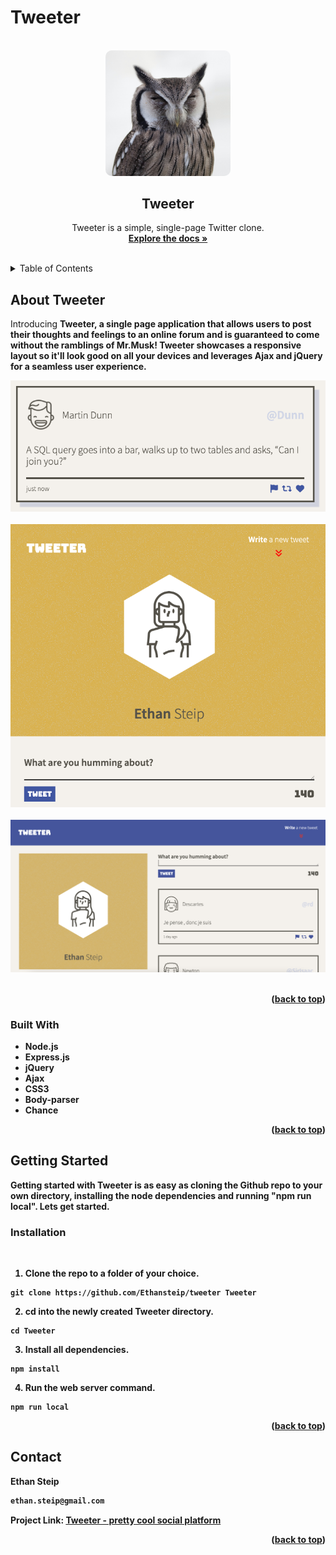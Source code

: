 # Tweeter

<!-- PROJECT LOGO -->
<br />
<div align="center">
  <a href="https://github.com/Ethansteip/tweeter">
    <img src="public/images/owl.jpg" alt="Picture of an owl by Mark Broadhurst" width="200" style="border-radius:10px;">
  </a>

<h2 align="center">Tweeter</h2>

  <p align="center">
    Tweeter is a simple, single-page Twitter clone.
    <br />
    <a href="https://github.com/Ethansteip/tweeter"><strong>Explore the docs »</strong></a>
    <br />
    <br />
  </p>
</div>



<!-- TABLE OF CONTENTS -->
<details>
  <summary>Table of Contents</summary>
  <ol>
    <li>
      <a href="#about-the-project">About Tweeter</a>
      <ul>
        <li><a href="#built-with">Built With</a></li>
      </ul>
    </li>
    <li>
      <a href="#getting-started">Getting Started</a>
      <ul>
        <li><a href="#installation">Installation</a></li>
      </ul>
    </li>
  </ol>
</details>



<!-- ABOUT THE PROJECT -->
## About Tweeter

<p>Introducing <b>Tweeter<b>, a single page application that allows users to post their thoughts and feelings to an online forum and is guaranteed to come without the ramblings of Mr.Musk! Tweeter showcases a responsive layout so it'll look good on all your devices and leverages Ajax and jQuery for a seamless user experience.<p>

!["Exmaple of a Tweet"](https://github.com/Ethansteip/tweeter/blob/master/docs/tweet-example.png?raw=true)
<br>
<br>
!["Mobile and Tablet layout"](https://github.com/Ethansteip/tweeter/blob/master/docs/mobile-tablet-layout.png?raw=true)
<br>
<br>
!["Desktop Layout"](https://github.com/Ethansteip/tweeter/blob/master/docs/Desktop-layout.png?raw=true)
<br>
<br>

<p align="right">(<a href="#readme-top">back to top</a>)</p>



### Built With

* Node.js
* Express.js
* jQuery
* Ajax
* CSS3
* Body-parser
* Chance

<p align="right">(<a href="#readme-top">back to top</a>)</p>



<!-- GETTING STARTED -->
## Getting Started

Getting started with Tweeter is as easy as cloning the Github repo to your own directory, installing the node dependencies and running "npm run local". Lets get started.

### Installation
<br>


1. Clone the repo to a folder of your choice.
```
git clone https://github.com/Ethansteip/tweeter Tweeter
```
2. cd into the newly created Tweeter directory.
```
cd Tweeter
```
3. Install all dependencies.
```
npm install
```
4. Run the web server command.
```
npm run local
```
   

<p align="right">(<a href="#readme-top">back to top</a>)</p>



<!-- CONTACT -->
## Contact

Ethan Steip
<br>
```sh
ethan.steip@gmail.com
```

Project Link: [Tweeter - pretty cool social platform](https://github.com/Ethansteip/tweeter)

<p align="right">(<a href="#readme-top">back to top</a>)</p>
